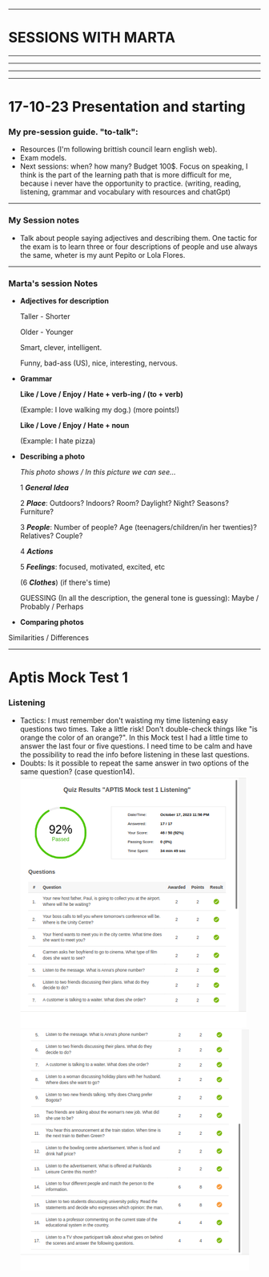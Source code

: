 ***
# SESSIONS WITH MARTA
***
***
***
***
# 17-10-23 Presentation and starting



### My pre-session guide. "to-talk":

- Resources (I'm following brittish council learn english web).
- Exam models.
- Next sessions: when? how many? Budget 100$. Focus on speaking, I think is the part of the learning path that is more difficult for me, because i never have the opportunity to practice. (writing, reading, listening, grammar and vocabulary with resources and chatGpt)

***

### My Session notes

- Talk about people saying adjectives and describing them. One tactic for the exam is to learn three or four descriptions of people and use always the same, wheter is my aunt Pepito or Lola Flores.
***

### Marta's session Notes

- **Adjectives for description**

    Taller - Shorter

    Older - Younger

    Smart, clever, intelligent.

    Funny, bad-ass (US), nice, interesting, nervous.


- **Grammar**

    **Like / Love / Enjoy / Hate + verb-ing / (to + verb)**

    (Example: I love walking my dog.) (more points!)

    **Like / Love / Enjoy / Hate + noun**

    (Example: I hate pizza)

- **Describing a photo**

    *This photo shows / In this picture we can see…* 

    1 ***General Idea***

    2 ***Place***: Outdoors? Indoors? Room? Daylight? Night? Seasons? Furniture?

    3 ***People***: Number of people? Age (teenagers/children/in her twenties)? Relatives? Couple?

    4 ***Actions***

    5 ***Feelings***: focused, motivated, excited, etc

    (6 ***Clothes***) (if there's time)

    GUESSING (In all the description, the general tone is guessing): Maybe / Probably / Perhaps

- **Comparing photos**

Similarities / Differences
***



# Aptis Mock Test 1
### Listening

- Tactics: I must remember don't waisting my time listening easy questions two times. Take a little risk! Don't double-check things like "is orange the color of an orange?". In this Mock test I had a little time to answer the last four or five questions. I need time to be calm and have the possibility to read the info before listening in these last questions.
- Doubts: Is it possible to repeat the same answer in two options of the same question? (case question14).
![Alt text](img/img1.png "Optional title")
![Alt text](img/img2.png "Optional title")